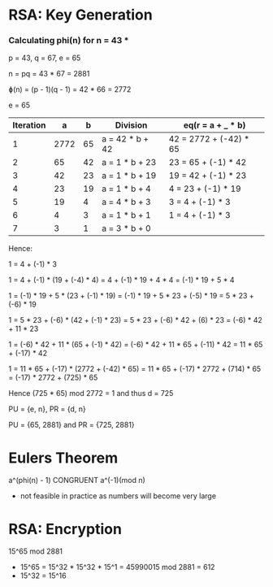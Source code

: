 # RSA: Key Generation

### Calculating phi(n) for n = 43 * 

p = 43, q = 67, e = 65

n = pq = 43 * 67 = 2881

ɸ(n) = (p - 1)(q - 1) = 42 * 66 = 2772

e = 65

| Iteration | a    | b    | Division        | eq(r = a + _ * b)      |
| --------- | ---- | ---- | --------------- | ---------------------- |
| 1         | 2772 | 65   | a = 42 * b + 42 | 42 = 2772 + (-42) * 65 |
| 2         | 65   | 42   | a = 1 * b + 23  | 23 = 65 + (-1) * 42    |
| 3         | 42   | 23   | a = 1 * b + 19  | 19 = 42 + (-1) * 23    |
| 4         | 23   | 19   | a = 1 * b + 4   | 4 = 23 + (-1) * 19     |
| 5         | 19   | 4    | a = 4 * b + 3   | 3 = 4 + (-1) * 3       |
| 6         | 4    | 3    | a = 1 * b + 1   | 1 = 4 + (-1) * 3       |
| 7         | 3    | 1    | a = 3 * b + 0   |                        |

Hence:

1 = 4 + (-1) * 3

1 = 4 + (-1) * (19 + (-4) * 4) = 4 + (-1) * 19 + 4 * 4 = (-1) * 19 + 5 * 4

1 = (-1) * 19 + 5 * (23 + (-1) * 19) = (-1) * 19 + 5 * 23 + (-5) * 19 = 5 * 23 + (-6) * 19

1 = 5 * 23 + (-6) * (42 + (-1) * 23) = 5 * 23 + (-6) * 42 + (6) * 23 = (-6) * 42 + 11 * 23

1 = (-6) * 42 + 11 * (65 + (-1) * 42) = (-6) * 42 + 11 * 65 + (-11) * 42 = 11 * 65 + (-17) * 42

1 = 11 * 65 + (-17) * (2772 + (-42) * 65) = 11 * 65 + (-17) * 2772 + (714) * 65 = (-17) * 2772 + (725) * 65

Hence (725 * 65) mod 2772 = 1 and thus d = 725

PU = {e, n}, PR = {d, n}

PU = {65, 2881} and PR = {725, 2881}

# Eulers Theorem

a^(phi(n) - 1) CONGRUENT a^(-1)(mod n)

- not feasible in practice as numbers will become very large

# RSA: Encryption

15^65 mod 2881

- 15^65 = 15^32 * 15^32 * 15^1 = 45990015 mod 2881 = 612
- 15^32 = 15^16